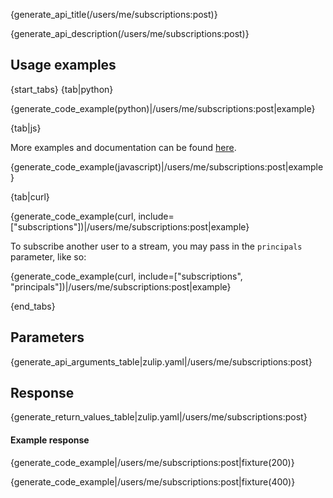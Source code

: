 {generate_api_title(/users/me/subscriptions:post)}

{generate_api_description(/users/me/subscriptions:post)}

## Usage examples

{start_tabs}
{tab|python}

{generate_code_example(python)|/users/me/subscriptions:post|example}

{tab|js}

More examples and documentation can be found [here](https://github.com/zulip/zulip-js).

{generate_code_example(javascript)|/users/me/subscriptions:post|example}

{tab|curl}

{generate_code_example(curl, include=["subscriptions"])|/users/me/subscriptions:post|example}

To subscribe another user to a stream, you may pass in
the `principals` parameter, like so:

{generate_code_example(curl, include=["subscriptions", "principals"])|/users/me/subscriptions:post|example}

{end_tabs}

## Parameters

{generate_api_arguments_table|zulip.yaml|/users/me/subscriptions:post}

## Response

{generate_return_values_table|zulip.yaml|/users/me/subscriptions:post}

#### Example response

{generate_code_example|/users/me/subscriptions:post|fixture(200)}

{generate_code_example|/users/me/subscriptions:post|fixture(400)}
